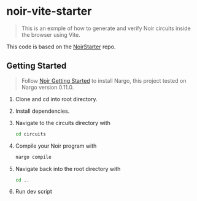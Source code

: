# noir-vite-starter

> This is an exmple of how to generate and verify Noir circuits inside the browser using Vite.

This code is based on the [NoirStarter](https://github.com/noir-lang/noir-starter/tree/main) repo.
## Getting Started

> Follow [Noir Getting Started](https://noir-lang.org/getting_started/nargo_installation) to install Nargo, this project tested on Nargo version 0.11.0.

1. Clone and cd into root directory.
2. Install dependencies.
3. Navigate to the circuits directory with

   ```bash
   cd circuits
   ```
4. Compile your Noir program with

   ```bash
   nargo compile
   ```

5. Navigate back into the root directory with

    ```bash
    cd ..
    ```

6. Run dev script